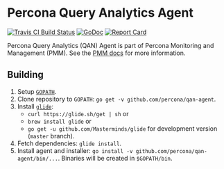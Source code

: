 # Percona Query Analytics Agent

[![Travis CI Build Status](https://travis-ci.org/percona/qan-agent.svg?branch=master)](https://travis-ci.org/percona/qan-agent)
[![GoDoc](https://godoc.org/github.com/percona/qan-agent?status.svg)](https://godoc.org/github.com/percona/qan-agent)
[![Report Card](http://goreportcard.com/badge/percona/qan-agent)](http://goreportcard.com/report/percona/qan-agent)

Percona Query Analytics (QAN) Agent is part of Percona Monitoring and Management (PMM).
See the [PMM docs](https://www.percona.com/doc/percona-monitoring-and-management/index.html) for more information.


## Building

1. Setup [`GOPATH`](https://golang.org/doc/code.html#GOPATH).
2. Clone repository to `GOPATH`: `go get -v github.com/percona/qan-agent`.
3. Install [`glide`](https://github.com/Masterminds/glide#install):
   * `curl https://glide.sh/get | sh` or
   * `brew install glide` or
   * `go get -u github.com/Masterminds/glide` for development version (`master` branch).
4. Fetch dependencies: `glide install`.
5. Install agent and installer: `go install -v github.com/percona/qan-agent/bin/...`. Binaries will be created in `$GOPATH/bin`.
